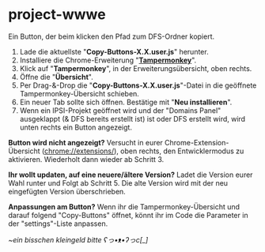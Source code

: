 # project-wwwe
Ein Button, der beim klicken den Pfad zum DFS-Ordner kopiert.

1. Lade die aktuellste "**Copy-Buttons-X.X.user.js**" herunter.
2. Installiere die Chrome-Erweiterung "**[Tampermonkey](https://chromewebstore.google.com/detail/tampermonkey/dhdgffkkebhmkfjojejmpbldmpobfkfo?hl=de)**".
3. Klick auf "**Tampermonkey**", in der Erweiterungsübersicht, oben rechts.
4. Öffne die "**Übersicht**".
5. Per Drag-&-Drop die "**Copy-Buttons-X.X.user.js**"-Datei in die geöffnete Tampermonkey-Übersicht schieben.
6. Ein neuer Tab sollte sich öffnen. Bestätige mit "**Neu installieren**".
7. Wenn ein IPSI-Projekt geöffnet wird und der "Domains Panel" ausgeklappt (& DFS bereits erstellt ist) ist oder DFS erstellt wird, wird unten rechts ein Button angezeigt.

**Button wird nicht angezeigt?**
Versucht in eurer Chrome-Extension-Übersicht ([chrome://extensions/](chrome://extensions/)), oben rechts, den Entwicklermodus zu aktivieren. Wiederholt dann wieder ab Schritt 3.

**Ihr wollt updaten, auf eine neuere/ältere Version?**
Ladet die Version eurer Wahl runter und Folgt ab Schritt 5. Die alte Version wird mit der neu eingefügten Version überschrieben.

**Anpassungen am Button?**
Wenn ihr die Tampermonkey-Übersicht und darauf folgend "Copy-Buttons" öffnet, könnt ihr im Code die Parameter in der "settings"-Liste anpassen.

*~ein bisschen kleingeld bitte ʕっ•ᴥ•ʔっc[_]*
